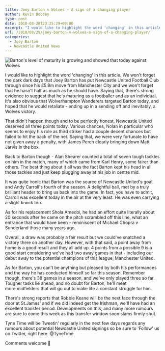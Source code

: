 ```yaml
---
title: Joey Barton v Wolves – A sign of a changing player
author: Kevin Doocey
type: post
date: 2010-08-28T23:25:29+00:00
excerpt: "I would like to highlight the word 'changing' in this article. We won't forget the dark dark days that Joey Barton has put.."
url: /2010/08/29/joey-barton-v-wolves-a-sign-of-a-changing-player/
categories:
  - Joey Barton
  - Newcastle United News
---
```


![Barton's level of maturity is growing and showed that today against Wolves](https://static.guim.co.uk/sys-images/Sport/Pix/pictures/2010/7/19/1279548050318/Joey-Barton-006.jpg "Joey Barton")

I would like to highlight the word 'changing' in this article. We won't forget the dark dark days that Joey Barton has put Newcastle United Football Club through since his £5.8m move from Manchester City and we won't forget that he hasn't half as much as he should have. Saying that, there's strong evidence to suggest that he's maturing as a footballer and as an individual. It's also  obvious that Wolverhampton Wanderers targeted Barton today, and hoped that he would retaliate - ending up in a sending off and inevitably, a Wolves victory.

That didn't happen though and to be perfectly honest, Newcastle United deserved all three points today. Various chances, Nolan in particular who seems to enjoy his role as third striker had a couple decent chances but failed to hit the back of the net. Saying that, we were very fortunate to have not given away a penalty, with James Perch clearly bringing down Matt Jarvis in the box.

Back to Barton though - Alan Shearer counted a total of seven tough tackles on him in the match, many of which came from Karl Henry, some fairer than others. The best thing about it all was the fact Barton kept his head in all those tackles and just keep plugging away at his job in centre mid.

It was quite ironic that Barton was the source of Newcastle United's goal, and Andy Carroll's fourth of the season. A delightful ball, met by a truly brilliant header to bring us back into the game. In fact, you have to admit, Carroll was excellent today in the air at the very least. He was even carrying a slight knock too.

As for his replacement Shola Ameobi, he had an effort quite literally about 20 seconds after he came on the pitch scrambled off this line, what an entrance that would have been - reminiscent of Michael Chopra v Sunderland those many years ago.

Overall, a draw was probably a fair result but we could've snatched a victory there on another day. However, with that said, a point away from home is a good result and they all add up. 4 points from a possible 9 is a good start considering we've had two away games in that - including our debut away to the potential champions of this league, Manchester United.

As for Barton, you can't be anything but pleased by both his performances and the way he has conducted himself so far this season. Remember though, there's 38 games in a season, and we've only played three so far. Tougher tasks lie ahead, and no doubt for Barton, he'll meet more midfielders that will go out to make life a constant struggle for him.

There's strong reports that Robbie Keane will be the next face through the door at St.James' and if we did indeed get the Irishman, we'll have had an excellent transfer period. Developments on this, and many more rumours are sure to come this week as this transfer window soon slams firmly shut.

Tyne Time will be Tweetin' regularly in the next few days regards any rumours about potential Newcastle United signings so be sure to 'Follow' us on Twitter, right here: @TyneTime

Comments welcome 🙂
